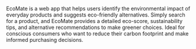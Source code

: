 EcoMate is a web app that helps users identify the environmental impact of everyday products and suggests eco-friendly alternatives.
Simply search for a product, and EcoMate provides a detailed eco-score, sustainability tips, and alternative recommendations to make greener choices.
Ideal for conscious consumers who want to reduce their carbon footprint and make informed purchasing decisions.